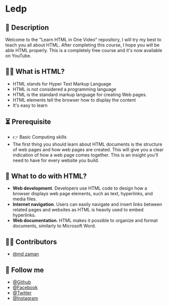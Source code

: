 # Ledp

## 📝 Description
Welcome to the "Learn HTML in One Video" repository, I will try my best to teach you all about HTML. After completing this course, I hope you will be able HTML properly. This is a completely free course and it's now available on YouTube.

 
 
## 🙋‍♀️  What is HTML?
- HTML stands for Hyper Text Markup Language
- HTML is not considered a programming language 
- HTML is the standard markup language for creating Web pages.
- HTML elements tell the browser how to display the content
- It's easy to learn


## ⏳ Prerequisite
- 👉 Basic Computing skills
- The first thing you should learn about HTML documents is the structure of web pages and how web pages are created. This will give you a clear indication of how a web page comes together. This is an insight you'll need to have for every website you build.



## 🎯 What to do with HTML?
 - **Web development**. Developers use HTML code to design how a browser displays web page elements, such as text, hyperlinks, and media files. 
 - **Internet navigation**. Users can easily navigate and insert links between related pages and websites as HTML is heavily used to embed hyperlinks. 
 - **Web documentation**. HTML makes it possible to organize and format documents, similarly to Microsoft Word.


## 🧑‍💻 Contributors
- [@md zaman](https://github.com/shovoalways/)



## 🥰 Follow me
- [@Github](https://github.com/mdzaman23) 
- [@Facebook](https://www.facebook.com/mdzaman21/) 
- [@Twitter](https://twitter.com/116Zaman/) 
- [@Instagram](https://www.instagram.com/freelancermdzamanbd/) 
